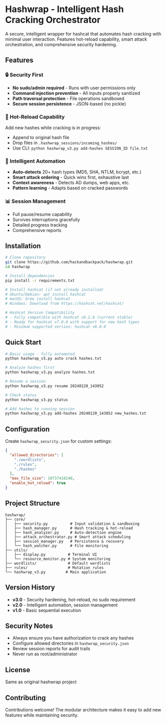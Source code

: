 # Hashwrap - Intelligent Hash Cracking Orchestrator

A secure, intelligent wrapper for hashcat that automates hash cracking with minimal user interaction. Features hot-reload capability, smart attack orchestration, and comprehensive security hardening.

## Features

### 🔒 Security First
- **No sudo/admin required** - Runs with user permissions only
- **Command injection prevention** - All inputs properly sanitized
- **Path traversal protection** - File operations sandboxed
- **Secure session persistence** - JSON-based (no pickle)

### 🔄 Hot-Reload Capability
Add new hashes while cracking is in progress:
- Append to original hash file
- Drop files in `.hashwrap_sessions/incoming_hashes/`
- Use CLI: `python hashwrap_v3.py add-hashes SESSION_ID file.txt`

### 🧠 Intelligent Automation
- **Auto-detects** 20+ hash types (MD5, SHA, NTLM, bcrypt, etc.)
- **Smart attack ordering** - Quick wins first, exhaustive last
- **Context awareness** - Detects AD dumps, web apps, etc.
- **Pattern learning** - Adapts based on cracked passwords

### 📊 Session Management
- Full pause/resume capability
- Survives interruptions gracefully
- Detailed progress tracking
- Comprehensive reports

## Installation

```bash
# Clone repository
git clone https://github.com/hackandbackpack/hashwrap.git
cd hashwrap

# Install dependencies
pip install -r requirements.txt

# Install hashcat (if not already installed)
# Ubuntu/Debian: apt install hashcat
# macOS: brew install hashcat
# Windows: Download from https://hashcat.net/hashcat/

# Hashcat Version Compatibility
# - Fully compatible with hashcat v6.2.6 (current stable)
# - Ready for hashcat v7.0.0 with support for new hash types
# - Minimum supported version: hashcat v6.0.0
```

## Quick Start

```bash
# Basic usage - fully automated
python hashwrap_v3.py auto crack hashes.txt

# Analyze hashes first
python hashwrap_v3.py analyze hashes.txt

# Resume a session
python hashwrap_v3.py resume 20240120_143052

# Check status
python hashwrap_v3.py status

# Add hashes to running session
python hashwrap_v3.py add-hashes 20240120_143052 new_hashes.txt
```

## Configuration

Create `hashwrap_security.json` for custom settings:

```json
{
  "allowed_directories": [
    "./wordlists",
    "./rules",
    "./hashes"
  ],
  "max_file_size": 10737418240,
  "enable_hot_reload": true
}
```

## Project Structure

```
hashwrap/
├── core/
│   ├── security.py          # Input validation & sandboxing
│   ├── hash_manager.py      # Hash tracking & hot-reload
│   ├── hash_analyzer.py     # Auto-detection engine
│   ├── attack_orchestrator.py # Smart attack scheduling
│   ├── session_manager.py   # Persistence & recovery
│   └── hash_watcher.py      # File monitoring
├── utils/
│   ├── display.py          # Terminal UI
│   └── resource_monitor.py # System monitoring
├── wordlists/              # Default wordlists
├── rules/                  # Mutation rules
└── hashwrap_v3.py         # Main application
```

## Version History

- **v3.0** - Security hardening, hot-reload, no sudo requirement
- **v2.0** - Intelligent automation, session management
- **v1.0** - Basic sequential execution

## Security Notes

- Always ensure you have authorization to crack any hashes
- Configure allowed directories in `hashwrap_security.json`
- Review session reports for audit trails
- Never run as root/administrator

## License

Same as original hashwrap project

## Contributing

Contributions welcome! The modular architecture makes it easy to add new features while maintaining security.